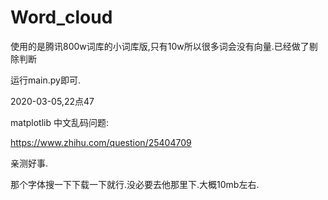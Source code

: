 # Word_cloud


使用的是腾讯800w词库的小词库版,只有10w所以很多词会没有向量.已经做了剔除判断


运行main.py即可.


2020-03-05,22点47

matplotlib 中文乱码问题:

https://www.zhihu.com/question/25404709


亲测好事.

那个字体搜一下下载一下就行.没必要去他那里下.大概10mb左右.
